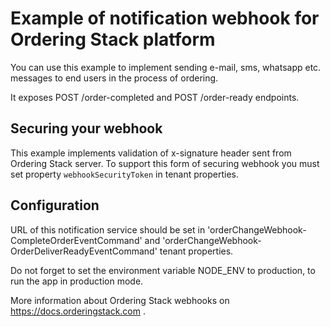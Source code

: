 # Example of notification webhook for Ordering Stack platform

You can use this example to implement sending e-mail, sms, whatsapp etc. messages to end users in the process of ordering.

It exposes POST /order-completed and POST /order-ready endpoints.

## Securing your webhook

This example implements validation of x-signature header sent from Ordering Stack server. To support this form of securing webhook you must set property `webhookSecurityToken` in tenant properties.

## Configuration

URL of this notification service should be set in 'orderChangeWebhook-CompleteOrderEventCommand' and 'orderChangeWebhook-OrderDeliverReadyEventCommand' tenant properties.

Do not forget to set the environment variable NODE_ENV to production, to run the app in production mode.

More information about Ordering Stack webhooks on https://docs.orderingstack.com .

